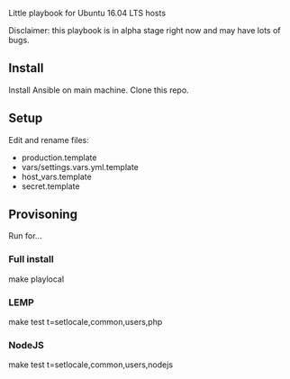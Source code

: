 Little playbook for Ubuntu 16.04 LTS hosts

Disclaimer: this playbook is in alpha stage right now and may have lots of bugs.

## Install

Install Ansible on main machine. Clone this repo.

## Setup

Edit and rename files:

- production.template
- vars/settings.vars.yml.template
- host_vars.template
- secret.template

## Provisoning

Run for...

### Full install

make playlocal

### LEMP

make test t=setlocale,common,users,php

### NodeJS

make test t=setlocale,common,users,nodejs
